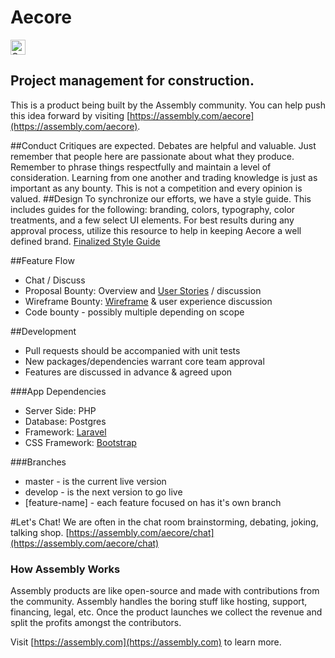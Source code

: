 # Aecore

<a href="https://assembly.com/aecore/bounties?utm_campaign=assemblage&utm_source=aecore&utm_medium=repo_badge"><img src="https://asm-badger.herokuapp.com/aecore/badges/tasks.svg" height="24px" alt="Open Tasks" /></a>

## Project management for construction.

This is a product being built by the Assembly community. You can help push this idea forward by visiting [https://assembly.com/aecore](https://assembly.com/aecore).

##Conduct
Critiques are expected. Debates are helpful and valuable. Just remember that people here are passionate about what they produce. Remember to phrase things respectfully and maintain a level of consideration. Learning from one another and trading knowledge is just as important as any bounty. This is not a competition and every opinion is valued.
##Design
To synchronize our efforts, we have a style guide. This includes guides for the following: branding, colors, typography, color treatments, and a few select UI elements. For best results during any approval process, utilize this resource to help in keeping Aecore a well defined brand.
[Finalized Style Guide](https://d1015h9unskp4y.cloudfront.net/attachments/0c82c1b9-2379-4a27-8be9-24b621cf99ed/aecore-style-guide.pdf)

##Feature Flow
- Chat / Discuss
- Proposal Bounty: Overview and [User Stories](http://en.wikipedia.org/wiki/User_story#Examples) / discussion
- Wireframe Bounty: [Wireframe](http://www.flickr.com/photos/doos/3931846833/) & user experience discussion
- Code bounty - possibly multiple depending on scope

##Development
- Pull requests should be accompanied with unit tests
- New packages/dependencies warrant core team approval
- Features are discussed in advance & agreed upon

###App Dependencies
- Server Side: PHP
- Database: Postgres
- Framework: [Laravel](http://laravel.com/)
- CSS Framework: [Bootstrap](http://www.getbootstrap.com)

###Branches
- master - is the current live version
- develop - is the next version to go live
- [feature-name] - each feature focused on has it's own branch

#Let's Chat!
We are often in the chat room brainstorming, debating, joking, talking shop. [https://assembly.com/aecore/chat](https://assembly.com/aecore/chat)


### How Assembly Works

Assembly products are like open-source and made with contributions from the community. Assembly handles the boring stuff like hosting, support, financing, legal, etc. Once the product launches we collect the revenue and split the profits amongst the contributors.

Visit [https://assembly.com](https://assembly.com) to learn more.